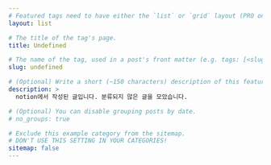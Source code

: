 ```yaml
---
# Featured tags need to have either the `list` or `grid` layout (PRO only).
layout: list

# The title of the tag's page.
title: Undefined

# The name of the tag, used in a post's front matter (e.g. tags: [<slug>]).
slug: undefined

# (Optional) Write a short (~150 characters) description of this featured tag.
description: >
  notion에서 작성된 글입니다. 분류되지 않은 글을 모았습니다.

# (Optional) You can disable grouping posts by date.
# no_groups: true

# Exclude this example category from the sitemap.
# DON'T USE THIS SETTING IN YOUR CATEGORIES!
sitemap: false
---
```

